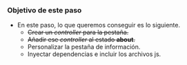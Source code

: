 ### Objetivo de este paso

- En este paso, lo que queremos conseguir es lo siguiente.
    - ~~Crear un *controller* para la pestaña.~~
    - ~~Añadir ese *controller* al estado **about**.~~
    - Personalizar la pestaña de información.
    - Inyectar dependencias e incluir los archivos js.
